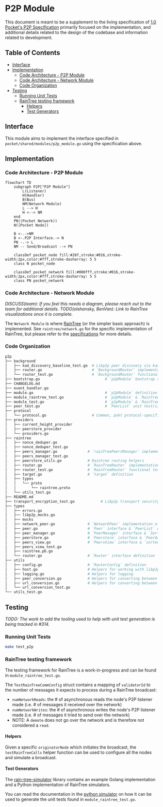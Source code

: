 # P2P Module <!-- omit in toc -->

This document is meant to be a supplement to the living specification of [1.0 Pocket's P2P Specification](https://github.com/pokt-network/pocket-network-protocol/tree/main/p2p) primarily focused on the implementation, and additional details related to the design of the codebase and information related to development.

## Table of Contents <!-- omit in toc -->

- [Interface](#interface)
- [Implementation](#implementation)
  - [Code Architecture - P2P Module](#code-architecture---p2p-module)
  - [Code Architecture - Network Module](#code-architecture---network-module)
  - [Code Organization](#code-organization)
- [Testing](#testing)
  - [Running Unit Tests](#running-unit-tests)
  - [RainTree testing framework](#raintree-testing-framework)
    - [Helpers](#helpers)
    - [Test Generators](#test-generators)

## Interface

This module aims to implement the interface specified in `pocket/shared/modules/p2p_module.go` using the specification above.

## Implementation

### Code Architecture - P2P Module

```mermaid
flowchart TD
    subgraph P2P["P2P Module"]
        L(Listener)
        H(Handler)
        B(Bus)
        NM(Network Module)
        L --> H
        H <--> NM
    end
    PN((Pocket Network))
    N([Pocket Node])

    B <-.->NM
    B <-.P2P Interface.-> N
    PN -.-> L
    NM -- Send/Broadcast --> PN

    classDef pocket_node fill:#28f,stroke:#016,stroke-width:2px,color:#fff,stroke-dasharray: 5 5
    class N pocket_node

    classDef pocket_network fill:#000fff,stroke:#016,stroke-width:2px,color:#fff,stroke-dasharray: 5 5
    class PN pocket_network
```

### Code Architecture - Network Module

_DISCUSS(team): If you feel this needs a diagram, please reach out to the team for additional details._
_TODO(olshansky, BenVan): Link to RainTree visualizations once it is complete._

The `Network Module` is where [RainTree](https://github.com/pokt-network/pocket/files/9853354/raintree.pdf) (or the simpler basic approach) is implemented. See `raintree/network.go` for the specific implementation of RainTree, but please refer to the [specifications](https://github.com/pokt-network/pocket-network-protocol/tree/main/p2p) for more details.

### Code Organization

```bash
p2p
├── background
│   ├── kad_discovery_baseline_test.go  # Libp2p peer discovery via kademalia baseline example
│   ├── router.go                       # `BackgroundRouter` implementation of `Router` interface
│   └── router_test.go                  # `BackgroundRouter` functional tests
├── bootstrap.go                              # `p2pModule` bootstrap related method(s)
├── CHANGELOG.md
├── event_handler.go
├── module.go                                 # `p2pModule` definition
├── module_raintree_test.go                   # `p2pModule` & `RainTreeRouter` functional tests (routing)
├── module_test.go                            # `p2pModule` & `RainTreeRouter` integration tests
├── peer_test.go                              # `PeerList` unit test(s)
├── protocol
│   └── protocol.go                     # Common, pokt protocol-specific constants
├── providers
│   ├── current_height_provider
│   ├── peerstore_provider
│   └── providers.go
├── raintree
│   ├── nonce_deduper.go
│   ├── nonce_deduper_test.go
│   ├── peers_manager.go              # `rainTreePeersManager` implementation of `PeersManager` interface
│   ├── peers_manager_test.go
│   ├── peerstore_utils.go            # Raintree routing helpers
│   ├── router.go                     # `RainTreeRouter` implementation of `Router` interface
│   ├── router_test.go                # `RainTreeRouter` functional tests
│   ├── target.go                     # `target` definition
│   ├── types
│   │   └── proto
│   │       └── raintree.proto
│   └── utils_test.go
├── README.md
├── transport_encryption_test.go            # Libp2p transport security integration test
├── types
│   ├── errors.go
│   ├── libp2p_mocks.go
│   ├── mocks
│   ├── network_peer.go               # `NetworkPeer` implementation of `Peer` interface
│   ├── peer.go                       # `Peer` interface & `PeerList` definitions
│   ├── peer_manager.go               # `PeerManager` interface & `SortedPeerManager` implementation definitions
│   ├── peerstore.go                  # `Peerstore` interface & `PeerAddrMap` implementation definitions
│   ├── peers_view.go                 # `PeersView` interface & `sortedPeersView` implementation definitions
│   ├── peers_view_test.go
│   ├── raintree.pb.go
│   └── router.go                     # `Router` interface definition
├── utils
│   ├── config.go                     # `RouterConfig` definition
│   ├── host.go                       # Helpers for working with libp2p hosts
│   ├── logging.go                    # Helpers for logging
│   ├── peer_conversion.go            # Helpers for converting between "native" and libp2p peer representations
│   ├── url_conversion.go             # Helpers for converting between  "native" and libp2p network address representations
│   └── url_conversion_test.go
└── utils_test.go
```

## Testing

_TODO: The work to add the tooling used to help with unit test generation is being tracked in #314._

### Running Unit Tests

```bash
make test_p2p
```

### RainTree testing framework

The testing framework for RainTree is a work-in-progress and can be found in `module_raintree_test.go`.

The `TestRainTreeCommConfig` struct contains a mapping of `validatorId` to the number of messages it expects to process during a RainTree broadcast:

- `numNetworkReads`: the # of asynchronous reads the node's P2P listener made (i.e. # of messages it received over the network)
- `numNetworkWrites`: the # of asynchronous writes the node's P2P listener made (i.e. # of messages it tried to send over the network)
- NOTE: A `demote` does not go over the network and is therefore not considered a `read`.

#### Helpers

Given a specific `originatorNode` which initiates the broadcast, the `testRainTreeCalls` helper function can be used to configure all the nodes and simulate a broadcast.

#### Test Generators

The [rain-tree-simulator](https://github.com/pokt-network/rain-tree-sim/blob/main/python) library contains an example Golang implementation and a Python implementation of RainTree simulators.

You can read the documentation in the [python simulator](https://github.com/pokt-network/rain-tree-sim/blob/main/python) on how it can be used to generate the unit tests found in `module_raintree_test.go`.

<!-- GITHUB_WIKI: p2p/readme -->
